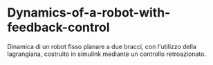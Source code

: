 # Dynamics-of-a-robot-with-feedback-control
Dinamica di un robot fisso planare a due bracci, con l'utilizzo della lagrangiana, costruito in simulink mediante un controllo retroazionato.
